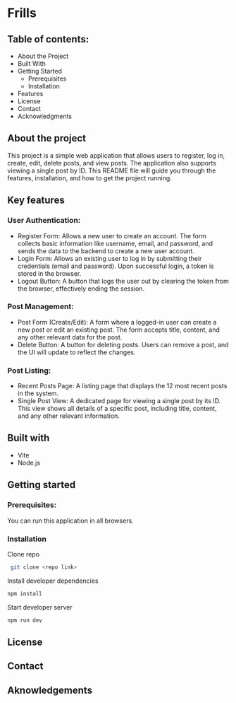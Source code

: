 # Frills

## Table of contents:

- About the Project
- Built With
- Getting Started
  - Prerequisites
  - Installation
- Features
- License
- Contact
- Acknowledgments

## About the project
This project is a simple web application that allows users to register, log in, create, edit, delete posts, and view posts. The application also supports viewing a single post by ID. This README file will guide you through the features, installation, and how to get the project running.

## Key features
### User Authentication:
- Register Form: Allows a new user to create an account. The form collects basic information like username, email, and password, and sends the data to the backend to create a new user account.
- Login Form: Allows an existing user to log in by submitting their credentials (email and password). Upon successful login, a token is stored in the browser.
- Logout Button: A button that logs the user out by clearing the token from the browser, effectively ending the session.
  
### Post Management:
- Post Form (Create/Edit): A form where a logged-in user can create a new post or edit an existing post. The form accepts title, content, and any other relevant data for the post.
- Delete Button: A button for deleting posts. Users can remove a post, and the UI will update to reflect the changes.
  
### Post Listing:
- Recent Posts Page: A listing page that displays the 12 most recent posts in the system.
- Single Post View: A dedicated page for viewing a single post by its ID. This view shows all details of a specific post, including title, content, and any other relevant information.

## Built with
- Vite
- Node.js

## Getting started

### Prerequisites:
You can run this application in all browsers.

### Installation

Clone repo
```bash
 git clone <repo link>
```

Install developer dependencies
```bash
npm install
```

Start developer server
```bash
npm run dev
```

## License

## Contact

## Aknowledgements

  
  
  
